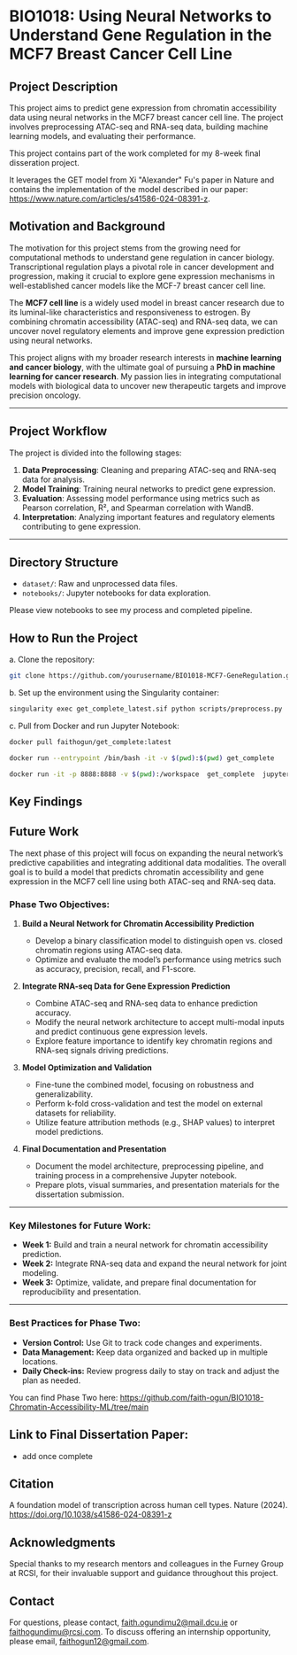 # BIO1018: Using Neural Networks to Understand Gene Regulation in the MCF7 Breast Cancer Cell Line

## Project Description
This project aims to predict gene expression from chromatin accessibility data using neural networks in the MCF7 breast cancer cell line. The project involves preprocessing ATAC-seq and RNA-seq data, building machine learning models, and evaluating their performance.

This project contains part of the work completed for my 8-week final disseration project.

It leverages the GET model from Xi "Alexander" Fu's paper in Nature and contains the implementation of the model described in our paper: https://www.nature.com/articles/s41586-024-08391-z.

## Motivation and Background
The motivation for this project stems from the growing need for computational methods to understand gene regulation in cancer biology. Transcriptional regulation plays a pivotal role in cancer development and progression, making it crucial to explore gene expression mechanisms in well-established cancer models like the MCF-7 breast cancer cell line.

The **MCF7 cell line** is a widely used model in breast cancer research due to its luminal-like characteristics and responsiveness to estrogen. By combining chromatin accessibility (ATAC-seq) and RNA-seq data, we can uncover novel regulatory elements and improve gene expression prediction using neural networks.

This project aligns with my broader research interests in **machine learning and cancer biology**, with the ultimate goal of pursuing a **PhD in machine learning for cancer research**. My passion lies in integrating computational models with biological data to uncover new therapeutic targets and improve precision oncology.

---

## Project Workflow
The project is divided into the following stages:
1. **Data Preprocessing**: Cleaning and preparing ATAC-seq and RNA-seq data for analysis.
2. **Model Training**: Training neural networks to predict gene expression.
3. **Evaluation**: Assessing model performance using metrics such as Pearson correlation, R², and Spearman correlation with WandB.
4. **Interpretation**: Analyzing important features and regulatory elements contributing to gene expression.

---

## Directory Structure
- `dataset/`: Raw and unprocessed data files.
- `notebooks/`: Jupyter notebooks for data exploration.

Please view notebooks to see my process and completed pipeline.

## How to Run the Project
a. Clone the repository:
   ```bash
   git clone https://github.com/yourusername/BIO1018-MCF7-GeneRegulation.git
   ```

b. Set up the environment using the Singularity container:
  ```bash
  singularity exec get_complete_latest.sif python scripts/preprocess.py
  ```

c. Pull from Docker and run Jupyter Notebook:
  ```bash
  docker pull faithogun/get_complete:latest

  docker run --entrypoint /bin/bash -it -v $(pwd):$(pwd) get_complete

  docker run -it -p 8888:8888 -v $(pwd):/workspace  get_complete  jupyter notebook --allow-root --ip 0.0.0.0 --no-    browser --NotebookApp.token='' --NotebookApp.password='' --notebook-dir=$(pwd)
```

## Key Findings

## Future Work
The next phase of this project will focus on expanding the neural network’s predictive capabilities and integrating additional data modalities. The overall goal is to build a model that predicts chromatin accessibility and gene expression in the MCF7 cell line using both ATAC-seq and RNA-seq data.

### Phase Two Objectives:
1. **Build a Neural Network for Chromatin Accessibility Prediction**  
   - Develop a binary classification model to distinguish open vs. closed chromatin regions using ATAC-seq data.
   - Optimize and evaluate the model’s performance using metrics such as accuracy, precision, recall, and F1-score.

2. **Integrate RNA-seq Data for Gene Expression Prediction**  
   - Combine ATAC-seq and RNA-seq data to enhance prediction accuracy.  
   - Modify the neural network architecture to accept multi-modal inputs and predict continuous gene expression levels.  
   - Explore feature importance to identify key chromatin regions and RNA-seq signals driving predictions.

3. **Model Optimization and Validation**  
   - Fine-tune the combined model, focusing on robustness and generalizability.  
   - Perform k-fold cross-validation and test the model on external datasets for reliability.  
   - Utilize feature attribution methods (e.g., SHAP values) to interpret model predictions.

4. **Final Documentation and Presentation**  
   - Document the model architecture, preprocessing pipeline, and training process in a comprehensive Jupyter notebook.  
   - Prepare plots, visual summaries, and presentation materials for the dissertation submission.

---

### Key Milestones for Future Work:
- **Week 1:** Build and train a neural network for chromatin accessibility prediction.  
- **Week 2:** Integrate RNA-seq data and expand the neural network for joint modeling.  
- **Week 3:** Optimize, validate, and prepare final documentation for reproducibility and presentation.

---

### Best Practices for Phase Two:
- **Version Control:** Use Git to track code changes and experiments.  
- **Data Management:** Keep data organized and backed up in multiple locations.  
- **Daily Check-ins:** Review progress daily to stay on track and adjust the plan as needed.

You can find Phase Two here:
https://github.com/faith-ogun/BIO1018-Chromatin-Accessibility-ML/tree/main

## Link to Final Dissertation Paper:
- add once complete

## Citation
A foundation model of transcription across human cell types. Nature (2024). https://doi.org/10.1038/s41586-024-08391-z

## Acknowledgments
Special thanks to my research mentors and colleagues in the Furney Group at RCSI, for their invaluable support and guidance throughout this project.

## Contact
For questions, please contact, faith.ogundimu2@mail.dcu.ie or faithogundimu@rcsi.com.
To discuss offering an internship opportunity, please email, faithogun12@gmail.com.

